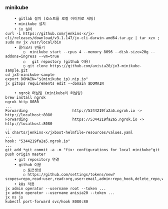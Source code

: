 ### minikube	
        • gitlab 설치 (호스트를 로컬 아이피로 세팅)
        • minikube 설치
        • jx 설치
    curl -L https://github.com/jenkins-x/jx-cli/releases/download/v3.1.147/jx-cli-darwin-amd64.tar.gz | tar xzv ; sudo mv jx /usr/local/bin
        • 클러스터 만들기
            ○  minikube start --cpus 4 --memory 8096 --disk-size=20g --addons=ingress --vm=true
            ○   git repostory (github 이용)
            ○ git clone https://github.com/anisia20/jx3-minikube-sample.git 
    cd jx3-minikube-sample
    export DOMAIN="$(minikube ip).nip.io"
    jx gitops requirements edit --domain $DOMAIN
     
        • ngrok 터널링 (minikube와 터널링)
    brew install ngrok
    ngrok http 8080
    ...
    Forwarding                    http://5344219fa2a5.ngrok.io -> http://localhost:8080                                                    
    Forwarding                    https://5344219fa2a5.ngrok.io -> http://localhost:8080                                                   
    ...
    vi charts/jenkins-x/jxboot-helmfile-resources/values.yaml
    ...
    hook: "5344219fa2a5.ngrok.io"
    ...
    git add *git commit -a -m "fix: configurations for local minikube"git push origin master
        • git repository 연결
        • github 이용
            ○ 토큰생성
            ○ https://github.com/settings/tokens/new?scopes=repo,read:user,read:org,user:email,admin:repo_hook,delete_repo,write:packages,read:packages,write:discussion,workflow
        • k8s 적용 
    jx admin operator --username root --token ...
    jx admin operator --username anisia20 --token ...
    jx ns js
    kubectl port-forward svc/hook 8080:80
